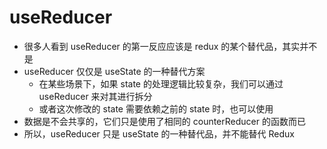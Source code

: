 # useReducer

- 很多人看到 useReducer 的第一反应应该是 redux 的某个替代品，其实并不是
- useReducer 仅仅是 useState 的一种替代方案
  - 在某些场景下，如果 state 的处理逻辑比较复杂，我们可以通过 useReducer 来对其进行拆分
  - 或者这次修改的 state 需要依赖之前的 state 时，也可以使用
- 数据是不会共享的，它们只是使用了相同的 counterReducer 的函数而已
- 所以，useReducer 只是 useState 的一种替代品，并不能替代 Redux
